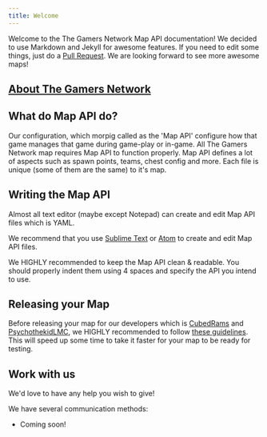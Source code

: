 ```yaml
---
title: Welcome
---
```


Welcome to the The Gamers Network Map API documentation!
We decided to use Markdown and Jekyll for awesome features. If you need to edit some things,
just do a [Pull Request](https://github.com/GamersNetworkMC/MapDocs/pulls). We are looking forward to see
more awesome maps!

## [About The Gamers Network](/gamersabout)

## What do Map API do?
Our configuration, which morpig called as the 'Map API' configure how that game manages that game during game-play or in-game.
All The Gamers Network map requires Map API to function properly. Map API defines a lot of aspects such as spawn points, teams, chest config and more. Each file is unique (some of them are the same) to it's map.

## Writing the Map API
Almost all text editor (maybe except Notepad) can create and edit Map API files which is YAML.

We recommend that you use [Sublime Text](http://www.sublimetext.com/) or [Atom](https://atom.io) to create and edit Map API files.

We HIGHLY recommended to keep the Map API clean & readable. You should properly indent them using 4 spaces and specify the API you intend to use.

## Releasing your Map
Before releasing your map for our developers which is [CubedRams](http://twitter.com/TheRamsnet) and [PsychothekidLMC](https://github.com/Psychothekid), we HIGHLY recommended to follow [these guidelines](packaging/package_guideline). This will speed up some time to take it faster for your map to be ready for testing.

## Work with us

We'd love to have any help you wish to give!

We have several communication methods:

- Coming soon!

